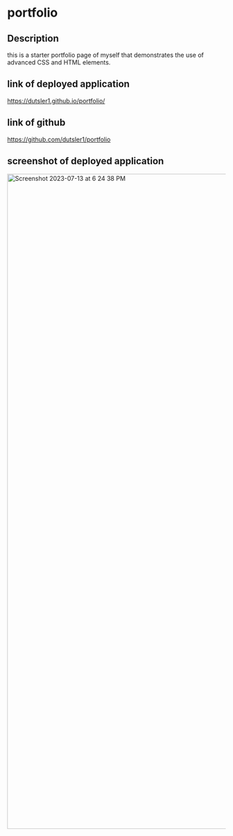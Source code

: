 # portfolio
## Description
this is a starter portfolio page of myself that demonstrates the use of advanced CSS and HTML elements. 

## link of deployed application 
https://dutsler1.github.io/portfolio/

## link of github 
https://github.com/dutsler1/portfolio


## screenshot of deployed application
<img width="1512" alt="Screenshot 2023-07-13 at 6 24 38 PM" src="https://github.com/dutsler1/portfolio/assets/131929777/9bea3f1f-f7e9-424a-9260-46fb8a7bb17e">
